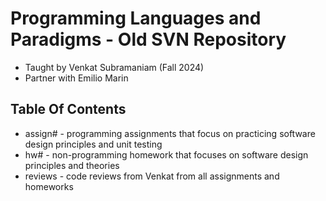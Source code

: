 # Programming Languages and Paradigms - Old SVN Repository
* Taught by Venkat Subramaniam (Fall 2024)
* Partner with Emilio Marin

## Table Of Contents
* assign# - programming assignments that focus on practicing software design principles and unit testing
* hw# - non-programming homework that focuses on software design principles and theories
* reviews - code reviews from Venkat from all assignments and homeworks
